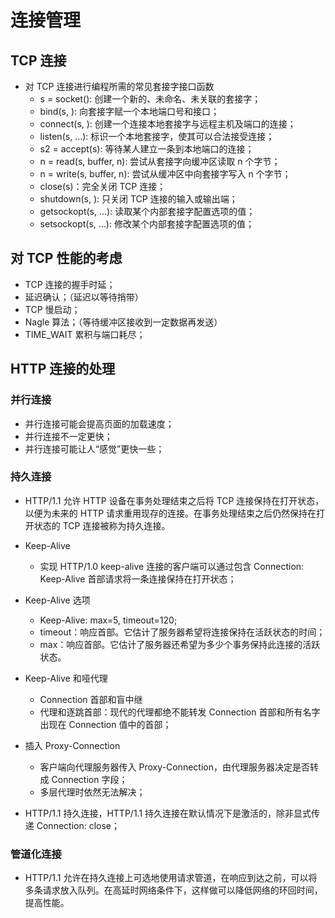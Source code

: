 # 连接管理

## TCP 连接

- 对 TCP 连接进行编程所需的常见套接字接口函数
    - s = socket(<parameters>): 创建一个新的、未命名、未关联的套接字；
    - bind(s, <local IP: port>): 向套接字赋一个本地端口号和接口；
    - connect(s, <remote IP:port>): 创建一个连接本地套接字与远程主机及端口的连接；
    - listen(s, ...): 标识一个本地套接字，使其可以合法接受连接；
    - s2 = accept(s): 等待某人建立一条到本地端口的连接；
    - n = read(s, buffer, n): 尝试从套接字向缓冲区读取 n 个字节；
    - n = write(s, buffer, n): 尝试从缓冲区中向套接字写入 n 个字节；
    - close(s)：完全关闭 TCP 连接；
    - shutdown(s, <side>): 只关闭 TCP 连接的输入或输出端；
    - getsockopt(s, ...): 读取某个内部套接字配置选项的值；
    - setsockopt(s, ...): 修改某个内部套接字配置选项的值；

## 对 TCP 性能的考虑

- TCP 连接的握手时延；
- 延迟确认；（延迟以等待捎带）
- TCP 慢启动；
- Nagle 算法；（等待缓冲区接收到一定数据再发送）
- TIME_WAIT 累积与端口耗尽；

## HTTP 连接的处理

### 并行连接

- 并行连接可能会提高页面的加载速度；
- 并行连接不一定更快；
- 并行连接可能让人“感觉”更快一些；

### 持久连接
- HTTP/1.1 允许 HTTP 设备在事务处理结束之后将 TCP 连接保持在打开状态，以便为未来的 HTTP 请求重用现存的连接。在事务处理结束之后仍然保持在打开状态的 TCP 连接被称为持久连接。

- Keep-Alive
    - 实现 HTTP/1.0 keep-alive 连接的客户端可以通过包含 Connection: Keep-Alive 首部请求将一条连接保持在打开状态；
- Keep-Alive 选项
    - Keep-Alive: max=5, timeout=120;
    - timeout：响应首部。它估计了服务器希望将连接保持在活跃状态的时间；
    - max：响应首部。它估计了服务器还希望为多少个事务保持此连接的活跃状态。

- Keep-Alive 和哑代理
    - Connection 首部和盲中继
    - 代理和逐跳首部：现代的代理都绝不能转发 Connection 首部和所有名字出现在 Connection 值中的首部；
 
- 插入 Proxy-Connection
    - 客户端向代理服务器传入 Proxy-Connection，由代理服务器决定是否转成 Connection 字段；
    - 多层代理时依然无法解决；

- HTTP/1.1 持久连接，HTTP/1.1 持久连接在默认情况下是激活的，除非显式传递 Connection: close；

### 管道化连接

- HTTP/1.1 允许在持久连接上可选地使用请求管道，在响应到达之前，可以将多条请求放入队列。在高延时网络条件下，这样做可以降低网络的环回时间，提高性能。